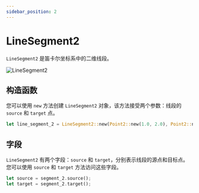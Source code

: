 ```yaml
---
sidebar_position: 2
---
```


# LineSegment2

`LineSegment2` 是笛卡尔坐标系中的二维线段。

![LineSegment2](/img/line-segment-2.png)

## 构造函数

您可以使用 `new` 方法创建 `LineSegment2` 对象，该方法接受两个参数：线段的 `source` 和 `target` 点。

```rust
let line_segment_2 = LineSegment2::new(Point2::new(1.0, 2.0), Point2::new(3.0, 4.0));
```

## 字段

`LineSegment2` 有两个字段：`source` 和 `target`，分别表示线段的源点和目标点。您可以使用 `source` 和 `target` 方法访问这些字段。

```rust
let source = segment_2.source();
let target = segment_2.target();
```
